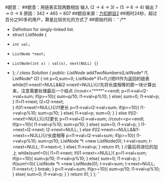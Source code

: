 #题意：
##题意：用链表实现两数相加 输入 (2 -> 4 -> 3) + (5 -> 6 -> 4) 输出 7 -> 0 -> 8 原因：342 + 465 = 807
##题目来源：[力扣题目2](https://leetcode-cn.com/problems/add-two-numbers)
##用时24秒，超过百分之90多的用户，算是比较优化的方式了
##原始代码：
'
/**
 * Definition for singly-linked list.
 * struct ListNode {
 *     int val;
 *     ListNode *next;
 *     ListNode(int x) : val(x), next(NULL) {}
 * };
 */
class Solution {
public:
    ListNode* addTwoNumbers(ListNode* l1, ListNode* l2) {
        int p=0,sum=0;
        ListNode* ll1=l1;//把ll1作为返回的链表
        while(l1->next!=NULL&&l2->next!=NULL){//先将长度相等的那一块计算出来，注意需要处理最后一个结点
            //cout<<"****"<<endl;
            p=l1->val+l2->val+sum;
            if(p>=10){
                sum=p/10;
                l1->val=p%10;
            }
            else{
                sum=0;
                l1->val=p;
            }
            l1=l1->next;
            l2=l2->next;  
        }
        if(l1->next!=NULL){//l1更长
            p=l1->val+l2->val+sum;
            if(p>=10){
                l1->val=p%10;
                sum=p/10;
            }
            else{
                l1->val=p;
                sum=0;
            }
        }
        else
        if(l2->next!=NULL){//l2更长
            p=l1->val+l2->val+sum;
            //cout<<p<<endl;
            if(p>=10){
                l1->val=p%10;
                sum=p/10;
            }
            else{
                sum=0;
                l1->val=p;
            }
            l1->next=l2->next;
            l2->next=NULL;
        }
        else
        if(l2->next==NULL&&l1->next==NULL){//长度相等
            p=l1->val+l2->val+sum;
            if(p>=10){
                l1->val=p%10;
                sum=p/10;
                ListNode *t =new ListNode(0);
                t->val=sum;
                t->next=NULL;
                l1->next=t;
            }
            else{
                l1->val=p;
            }
            return ll1;
        }
        //最后将进位的加上
        while(sum!=0){
            l1=l1->next;
            if(l1->next==NULL){
                p=l1->val+sum;
                if(p>=10){
                 sum=p/10;
                 l1->val=p%10;
                }
                else{
                   sum=0;
                   l1->val=p;
                }
                if(sum!=0){
                  ListNode *t =new ListNode(0);
                  t->val=sum;
                  t->next=NULL;
                  l1->next=t;
                }
                break;
            }
            p=l1->val+sum;
            if(p>=10){
                sum=p/10;
                l1->val=p%10;
            }
            else{
                sum=0;
                l1->val=p;
            }
        }
        return ll1;
    }
};
'
